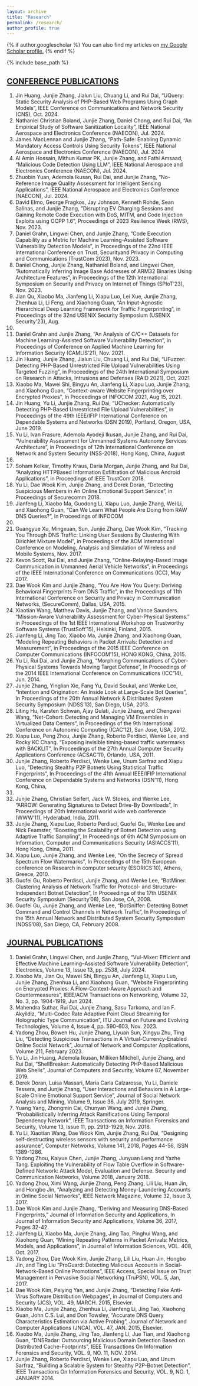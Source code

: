 ```yaml
---
layout: archive
title: "Research"
permalink: /research/
author_profile: true
---
```


{% if author.googlescholar %}
  You can also find my articles on <u><a href="{{author.googlescholar}}">my Google Scholar profile</a>.</u>
{% endif %}

{% include base_path %}

<h2 style="text-decoration: underline;">CONFERENCE PUBLICATIONS</h2>

1. Jin Huang, Junjie Zhang, Jialun Liu, Chuang Li, and Rui Dai, “UQuery: Static Security Analysis
of PHP-Based Web Programs Using Graph Models”, IEEE Conference on Communications and
Network Security (CNS), Oct. 2024.
2. Nathaniel Christian Boland, Junjie Zhang, Daniel Chong, and Rui Dai, “An Empirical Study
of Software Sanitization Locality”, IEEE National Aerospace and Electronics Conference (NAECON), Jul. 2024.
3. James MacLennan and Junjie Zhang, “Path-Safe: Enabling Dynamic Mandatory Access Controls
Using Security Tokens”, IEEE National Aerospace and Electronics Conference (NAECON), Jul.
2024
4. Al Amin Hossain, Mithun Kumar PK, Junjie Zhang, and Fathi Amsaad, “Malicious Code Detection Using LLM”, IEEE National Aerospace and Electronics Conference (NAECON), Jul. 2024.
5. Zhuobin Yuan, Ademola Ikusan, Rui Dai, and Junjie Zhang, “No-Reference Image Quality Assessment for Intelligent Sensing Applications”, IEEE National Aerospace and Electronics Conference
(NAECON), Jul. 2024.
6. David Elmo, George Fragkos, Jay Johnson, Kenneth Rohde, Sean Salinas, and Junjie Zhang,
”Disrupting EV Charging Sessions and Gaining Remote Code Execution with DoS, MITM, and
Code Injection Exploits using OCPP 1.6”, Proceedings of 2023 Resilience Week (RWS), Nov. 2023.
7. Daniel Grahn, Lingwei Chen, and Junjie Zhang, ”Code Execution Capability as a Metric for
Machine Learning-Assisted Software Vulnerability Detection Models”, in Proceedings of the 22nd
IEEE International Conference on Trust, Securityand Privacy in Computing and Communications
(TrustCom 2023), Nov. 2023.
8. Daniel Chong, Junjie Zhang, Nathaniel Boland, and Lingwei Chen, ”Automatically Inferring Image
Base Addresses of ARM32 Binaries Using Architecture Features”, in Proceedings of the 12th
International Symposium on Security and Privacy on Internet of Things (SPIoT’23), Nov. 2023.
9. Jian Qu, Xiaobo Ma, Jianfeng Li, Xiapu Luo, Lei Xue, Junjie Zhang, Zhenhua Li, Li Feng, and
Xiaohong Guan, “An Input-Agnostic Hierarchical Deep Learning Framework for Traffic Fingerprinting”, in Proceedings of the 32nd USENIX Security Symposium (USENIX Security’23), Aug.
2023.
10. Daniel Grahn and Junjie Zhang, “An Analysis of C/C++ Datasets for Machine Learning-Assisted
Software Vulnerability Detection”, in Proceedings of Conference on Applied Machine Learning for
Information Security (CAMLIS’21), Nov. 2021.
11. Jin Huang, Junjie Zhang, Jialun Liu, Chuang Li, and Rui Dai, “UFuzzer: Detecting PHP-Based
Unrestricted File Upload Vulnerabilities Using Targeted Fuzzing”, in Proceedings of the 24th
International Symposium on Research in Attacks, Intrusions and Defenses (RAID 2021), Oct,
2021
12. Xiaobo Ma, Mawei Shi, Bingyu An, Jianfeng Li, Xiapu Luo, Junjie Zhang, and Xiaohong Guan,
“Context-aware Website Fingerprinting over Encrypted Proxies”, In Proceedings of INFOCOM
2021, Aug 15, 2021.
13. Jin Huang, Yu Li, Junjie Zhang, Rui Dai, “UChecker: Automatically Detecting PHP-Based Unrestricted File Upload Vulnerabilities”, in Proceedings of the 49th IEEE/IFIP International Conference on Dependable Systems and Networks (DSN 2019), Portland, Oregon, USA, June 2019.
14. Yu Li, Ivan Frasure, Ademola Ayodeji Ikusan, Junjie Zhang, and Rui Dai, “Vulnerability Assessment for Unmanned Systems Autonomy Services Architecture”, in Proceedings of 12th International Conference on Network and System Security (NSS-2018), Hong Kong, China, August
2018.
15. Soham Kelkar, Timothy Kraus, Daria Morgan, Junjie Zhang, and Rui Dai, “Analyzing HTTPBased Information Exfiltration of Malicious Android Applications”, in Proceedings of IEEE TrustCom 2018.
16. Yu Li, Dae Wook Kim, Junjie Zhang, and Derek Doran, “Detecting Suspicious Members in An
Online Emotional Support Service”, in Proceedings of Securecomm 2018.
17. Jianfeng Li, Xiaobo Ma, Guodong Li, Xiapu Luo, Junjie Zhang, Wei Li, and Xiaohong Guan,
“Can We Learn What People Are Doing from RAW DNS Queries?”, in Proceedings of INFOCOM
2018.
18. Guangyue Xu, Mingxuan, Sun, Junjie Zhang, Dae Wook Kim, “Tracking You Through DNS
Traffic: Linking User Sessions By Clustering With Dirichlet Mixture Model”, in Proceedings of
the ACM International Conference on Modeling, Analysis and Simulation of Wireless and Mobile
Systems, Nov. 2017.
19. Kevon Scott, Rui Dai, and Junjie Zhang, “Online-Relaying-Based Image Communication in Unmanned Aerial Vehicle Networks”, in Proceedings of the IEEE International Conference on Communications (ICC), May 2017.
20. Dae Wook Kim and Junjie Zhang, “You Are How You Query: Deriving Behavioral Fingerprints
From DNS Traffic”, in the Proceedings of 11th International Conference on Security and Privacy
in Communication Networks, (SecureComm), Dallas, USA, 2015.
21. Xiaotian Wang, Matthew Davis, Junjie Zhang, and Vance Saunders. “Mission-Aware Vulnerability
Assessment for Cyber-Physical Systems.” in Proceedings of the 1st IEEE International Workshop
on Trustworthy Software Systems (TrustSoft’15), Helsinki, Finland, 2015.
22. Jianfeng Li, Jing Tao, Xiaobo Ma, Junjie Zhang, and Xiaohong Guan, “Modeling Repeating
Behaviors in Packet Arrivals: Detection and Measurement”, in Proceedings of the 2015 IEEE
Conference on Computer Communications (INFOCOM’15), HONG KONG, China, 2015.
23. Yu Li, Rui Dai, and Junjie Zhang, “Morphing Communications of Cyber-Physical Systems Towards Moving Target Defense”, In Proceedings of the 2014 IEEE International Conference on
Communications (ICC’14), Jun. 2014.
24. Junjie Zhang, Yinglian Xie, Fang Yu, David Soukal, and Wenke Lee, “Intention and Origination:
An Inside Look at Large-Scale Bot Queries”, In Proceedings of the 20th Annual Network &
Distributed System Security Symposium (NDSS’13), San Diego, USA, 2013.
25. Liting Hu, Karsten Schwan, Ajay Gulati, Junjie Zhang, and Chengwei Wang, “Net-Cohort: Detecting and Managing VM Ensembles in Virtualized Data Centers”, In Proceedings of the 9th
International Conference on Autonomic Computing (ICAC’12), San Jose, USA, 2012.
26. Xiapu Luo, Peng Zhou, Junjie Zhang, Roberto Perdisci, Wenke Lee, and Rocky KC Chang. “Exposing invisible timing-based traffic watermarks with BACKLIT”, In Proceedings of the 27th
Annual Computer Security Applications Conference (ACSAC’11), Orlando, USA, 2011.
27. Junjie Zhang, Roberto Perdisci, Wenke Lee, Unum Sarfraz and Xiapu Luo, “Detecting Stealthy
P2P Botnets Using Statistical Traffic Fingerprints”, In Proceedings of the 41th Annual IEEE/IFIP
International Conference on Dependable Systems and Networks (DSN’11), Hong Kong, China,
2011.
28. Junjie Zhang, Christian Seifert, Jack W. Stokes, and Wenke Lee, “ARROW: Generating Signatures
to Detect Drive-By Downloads”, In Proceedings of 20th International world wide web conference
(WWW’11), Hyderabad, India, 2011.
29. Junjie Zhang, Xiapu Luo, Roberto Perdisci, Guofei Gu, Wenke Lee and Nick Feamster, “Boosting
the Scalability of Botnet Detection using Adaptive Traffic Sampling”, In Proceedings of 6th ACM
Symposium on Information, Computer and Communications Security (ASIACCS’11), Hong Kong,
China, 2011.
30. Xiapu Luo, Junjie Zhang, and Wenke Lee, “On the Secrecy of Spread Spectrum Flow Watermarks”,
In Proceedings of the 15th European conference on Research in computer security (ESORICS’10),
Athens, Greece, 2010.
31. Guofei Gu, Roberto Perdisci, Junjie Zhang, and Wenke Lee, “BotMiner: Clustering Analysis of
Network Traffic for Protocol- and Structure-Independent Botnet Detection”, In Proceedings of the
17th USENIX Security Symposium (Security’08), San Jose, CA, 2008.
32. Guofei Gu, Junjie Zhang, and Wenke Lee, “BotSniffer: Detecting Botnet Command and Control
Channels in Network Traffic”, In Proceedings of the 15th Annual Network and Distributed System
Security Symposium (NDSS’08), San Diego, CA, February 2008.


<h2 style="text-decoration: underline;">JOURNAL PUBLICATIONS</h2>


1. Daniel Grahn, Lingwei Chen, and Junjie Zhang, “Vul-Mixer: Efficient and Effective Machine
Learning–Assisted Software Vulnerability Detection”, Electronics, Volume 13, Issue 13, pp. 2538,
July 2024.
2. Xiaobo Ma, Jian Qu, Mawei Shi, Bingyu An, Jianfeng Li, Xiapu Luo, Junjie Zhang, Zhenhua
Li, and Xiaohong Guan, ”Website Fingerprinting on Encrypted Proxies: A Flow-Context-Aware
Approach and Countermeasures”, IEEE/ACM Transactions on Networking, Volume 32, No. 3,
pp. 1904-1919, Jun 2024.
3. Mahendra Suthar, Rui Dai, Junjie Zhang, Sasu Tarkoma, and Ian F. Akyildiz, ”Multi-Codec Rate
Adaptive Point Cloud Streaming for Holographic Type Communication”, ITU Journal on Future
and Evolving Technologies, Volume 4, Issue 4, pp. 590-603, Nov. 2023.
4. Yadong Zhou, Bowen Hu, Junjie Zhang, Liyuan Sun, Xingyu Zhu, Ting Liu, “Detecting Suspicious
Transactions in A Virtual-Currency-Enabled Online Social Network”, Journal of Network and
Computer Applications, Volume 211, February 2023.
5. Yu Li, Jin Huang, Ademola Ikusan, Milliken Mitchell, Junjie Zhang, and Rui Dai, “ShellBreaker:
Automatically Detecting PHP-Based Malicious Web Shells”, Journal of Computers and Security,
Volume 87, November 2019.
6. Derek Doran, Luisa Massari, Maria Carla Calzarossa, Yu Li, Daniele Tessera, and Junjie Zhang,
“User Interactions and Behaviors in A Large-Scale Online Emotional Support Service”, Journal
of Social Network Analysis and Mining, Volume 9, Issue 36, July 2019, Springer.
7. Yuang Yang, Zhongmin Cai, Chunyan Wang, and Junjie Zhang, “Probabilistically Inferring Attack Ramifications Using Temporal Dependency Network”, IEEE Transactions on Information
Forensics and Security, Volume 13, Issue 11, pp. 2913-1929, Nov. 2018.
8. Yu Li, Xiaotian Wang, Dae Wook Kim, Junjie Zhang, Rui Dai, “Designing self-destructing wireless
sensors with security and performance assurance”, Computer Networks, Volume 141, 2018, Pages
44-56, ISSN 1389-1286.
9. Yadong Zhou, Kaiyue Chen, Junjie Zhang, Junyuan Leng and Yazhe Tang. Exploiting the Vulnerability of Flow Table Overflow in Software-Defined Network: Attack Model, Evaluation and
Defense. Security and Communication Networks, Volume 2018, January 2018.
10. Yadong Zhou, Ximi Wang, Junjie Zhang, Peng Zhang, Lili Liu, Huan Jin, and Hongbo Jin,
“Analyzing and Detecting Money-Laundering Accounts in Online Social Networks”, IEEE Network
Magazine, Volume 32, Issue 3, 2017.
11. Dae Wook Kim and Junjie Zhang, “Deriving and Measuring DNS-Based Fingerprints,” Journal
of Information Security and Applications, In Journal of Information Security and Applications,
Volume 36, 2017, Pages 32-42.
12. Jianfeng Li, Xiaobo Ma, Junjie Zhang, Jing Tao, Pinghui Wang, and Xiaohong Guan, “Mining Repeating Patterns in Packet Arrivals: Metrics, Models, and Applications”, in Journal of Information
Sciences, VOL. 408, Oct. 2017.
13. Yadong Zhou, Dae Wook Kim, Junjie Zhang, Lili Liu, Huan Jin, Hongbo Jin, and Ting Liu
“ProGuard: Detecting Malicious Accounts in Social-Network-Based Online Promotions”, IEEE
Access, Special Issue on Trust Management in Pervasive Social Networking (TruPSN), VOL. 5,
Jan, 2017.
14. Dae Wook Kim, Peiying Yan, and Junjie Zhang, “Detecting Fake Anti-Virus Software Distribution
Webpages”, in Journal of Computers and Security (JCS), VOL. 49, MARCH. 2015, Elsevier.
15. Xiaobo Ma, Junjie Zhang, Zhenhua Li, Jianfeng Li, Jing Tao, Xiaohong Guan, John C.S. Lui, and
Don Towsley, “Accurate DNS Query Characteristics Estimation via Active Probing”, Journal of
Network and Computer Applications (JNCA), VOL. 47, JAN. 2015, Elsevier.
16. Xiaobo Ma, Junjie Zhang, Jing Tao, Jianfeng Li, Jue Tian, and Xiaohong Guan, “DNSRadar:
Outsourcing Malicious Domain Detection Based on Distributed Cache-Footprints”, IEEE Transactions On Information Forensics and Security, VOL. 9, NO. 11, NOV. 2014.
17. Junjie Zhang, Roberto Perdisci, Wenke Lee, Xiapu Luo, and Unum Sarfraz, “Building a Scalable
System for Stealthy P2P-Botnet Detection”, IEEE Transactions On Information Forensics and
Security, VOL. 9, NO. 1, JANUARY 2014.
